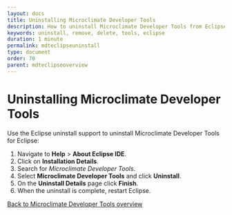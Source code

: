 ```yaml
---
layout: docs
title: Uninstalling Microclimate Developer Tools
description: How to uninstall Microclimate Developer Tools from Eclipse
keywords: uninstall, remove, delete, tools, eclipse
duration: 1 minute
permalink: mdteclipseuninstall
type: document
order: 70
parent: mdteclipseoverview
---
```


# Uninstalling Microclimate Developer Tools

Use the Eclipse uninstall support to uninstall Microclimate Developer Tools for Eclipse:

1. Navigate to **Help** > **About Eclipse IDE**.
2. Click on **Installation Details**.
3. Search for *Microclimate Developer Tools*.
4. Select **Microclimate Developer Tools** and click **Uninstall**.
5. On the **Uninstall Details** page click **Finish**.
6. When the uninstall is complete, restart Eclipse.

[Back to Microclimate Developer Tools overview](mdteclipseoverview)
